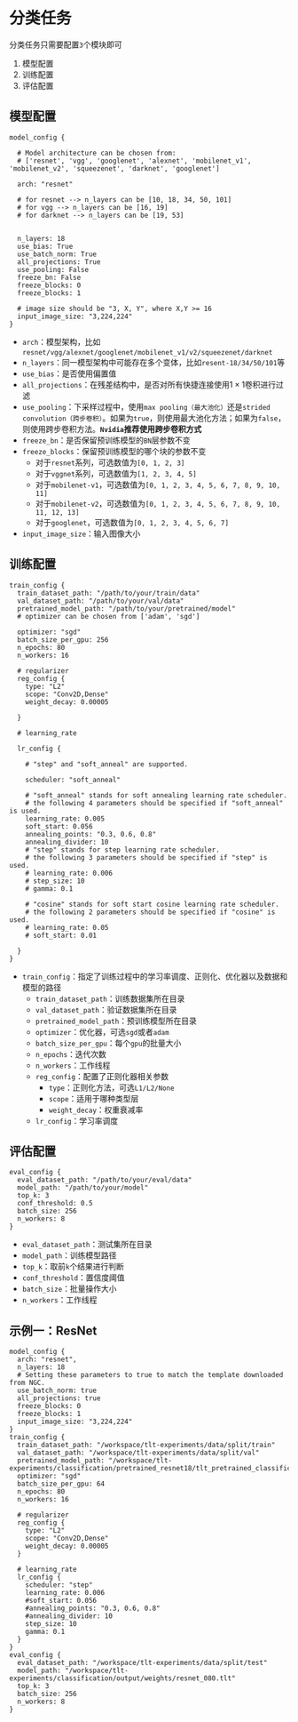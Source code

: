 
# 分类任务

分类任务只需要配置`3`个模块即可

1. 模型配置
2. 训练配置
3. 评估配置

## 模型配置

```
model_config {

  # Model architecture can be chosen from:
  # ['resnet', 'vgg', 'googlenet', 'alexnet', 'mobilenet_v1', 'mobilenet_v2', 'squeezenet', 'darknet', 'googlenet']

  arch: "resnet"

  # for resnet --> n_layers can be [10, 18, 34, 50, 101]
  # for vgg --> n_layers can be [16, 19]
  # for darknet --> n_layers can be [19, 53]


  n_layers: 18
  use_bias: True
  use_batch_norm: True
  all_projections: True
  use_pooling: False
  freeze_bn: False
  freeze_blocks: 0
  freeze_blocks: 1

  # image size should be "3, X, Y", where X,Y >= 16
  input_image_size: "3,224,224"
}
```

* `arch`：模型架构，比如`resnet/vgg/alexnet/googlenet/mobilenet_v1/v2/squeezenet/darknet`
* `n_layers`：同一模型架构中可能存在多个变体，比如`resent-18/34/50/101`等
* `use_bias`：是否使用偏置值
* `all_projections`：在残差结构中，是否对所有快捷连接使用$1\times 1$卷积进行过滤
* `use_pooling`：下采样过程中，使用`max pooling（最大池化）`还是`strided convolution（跨步卷积）`。如果为`true`，则使用最大池化方法；如果为`false`，则使用跨步卷积方法。**`Nvidia`推荐使用跨步卷积方式**
* `freeze_bn`：是否保留预训练模型的`BN`层参数不变
* `freeze_blocks`：保留预训练模型的哪个块的参数不变
    * 对于`resnet`系列，可选数值为`[0, 1, 2, 3]`
    * 对于`vggnet`系列，可选数值为`[1, 2, 3, 4, 5]`
    * 对于`mobilenet-v1`，可选数值为`[0, 1, 2, 3, 4, 5, 6, 7, 8, 9, 10, 11]`
    * 对于`mobilenet-v2`，可选数值为`[0, 1, 2, 3, 4, 5, 6, 7, 8, 9, 10, 11, 12, 13]`
    * 对于`googlenet`，可选数值为`[0, 1, 2, 3, 4, 5, 6, 7]`
* `input_image_size`：输入图像大小

## 训练配置

```
train_config {
  train_dataset_path: "/path/to/your/train/data"
  val_dataset_path: "/path/to/your/val/data"
  pretrained_model_path: "/path/to/your/pretrained/model"
  # optimizer can be chosen from ['adam', 'sgd']

  optimizer: "sgd"
  batch_size_per_gpu: 256
  n_epochs: 80
  n_workers: 16

  # regularizer
  reg_config {
    type: "L2"
    scope: "Conv2D,Dense"
    weight_decay: 0.00005

  }

  # learning_rate

  lr_config {

    # "step" and "soft_anneal" are supported.

    scheduler: "soft_anneal"

    # "soft_anneal" stands for soft annealing learning rate scheduler.
    # the following 4 parameters should be specified if "soft_anneal" is used.
    learning_rate: 0.005
    soft_start: 0.056
    annealing_points: "0.3, 0.6, 0.8"
    annealing_divider: 10
    # "step" stands for step learning rate scheduler.
    # the following 3 parameters should be specified if "step" is used.
    # learning_rate: 0.006
    # step_size: 10
    # gamma: 0.1
    
    # "cosine" stands for soft start cosine learning rate scheduler.
    # the following 2 parameters should be specified if "cosine" is used.
    # learning_rate: 0.05
    # soft_start: 0.01

  }
}
```

* `train_config`：指定了训练过程中的学习率调度、正则化、优化器以及数据和模型的路径
    * `train_dataset_path`：训练数据集所在目录
    * `val_dataset_path`：验证数据集所在目录
    * `pretrained_model_path`：预训练模型所在目录
    * `optimizer`：优化器，可选`sgd`或者`adam`
    * `batch_size_per_gpu`：每个`gpu`的批量大小
    * `n_epochs`：迭代次数
    * `n_workers`：工作线程
    * `reg_config`：配置了正则化器相关参数
        * `type`：正则化方法，可选`L1/L2/None`
        * `scope`：适用于哪种类型层
        * `weight_decay`：权重衰减率
    * `lr_config`：学习率调度

## 评估配置

```
eval_config {
  eval_dataset_path: "/path/to/your/eval/data"
  model_path: "/path/to/your/model"
  top_k: 3
  conf_threshold: 0.5
  batch_size: 256
  n_workers: 8
}
```

* `eval_dataset_path`：测试集所在目录
* `model_path`：训练模型路径
* `top_k`：取前`k`个结果进行判断
* `conf_threshold`：置信度阈值
* `batch_size`：批量操作大小
* `n_workers`：工作线程

## 示例一：ResNet

```
model_config {
  arch: "resnet",
  n_layers: 18
  # Setting these parameters to true to match the template downloaded from NGC.
  use_batch_norm: true
  all_projections: true
  freeze_blocks: 0
  freeze_blocks: 1
  input_image_size: "3,224,224"
}
train_config {
  train_dataset_path: "/workspace/tlt-experiments/data/split/train"
  val_dataset_path: "/workspace/tlt-experiments/data/split/val"
  pretrained_model_path: "/workspace/tlt-experiments/classification/pretrained_resnet18/tlt_pretrained_classification_vresnet18/resnet_18.hdf5"
  optimizer: "sgd"
  batch_size_per_gpu: 64
  n_epochs: 80
  n_workers: 16

  # regularizer
  reg_config {
    type: "L2"
    scope: "Conv2D,Dense"
    weight_decay: 0.00005
  }

  # learning_rate
  lr_config {
    scheduler: "step"
    learning_rate: 0.006
    #soft_start: 0.056
    #annealing_points: "0.3, 0.6, 0.8"
    #annealing_divider: 10
    step_size: 10
    gamma: 0.1
  }
}
eval_config {
  eval_dataset_path: "/workspace/tlt-experiments/data/split/test"
  model_path: "/workspace/tlt-experiments/classification/output/weights/resnet_080.tlt"
  top_k: 3
  batch_size: 256
  n_workers: 8
}
```